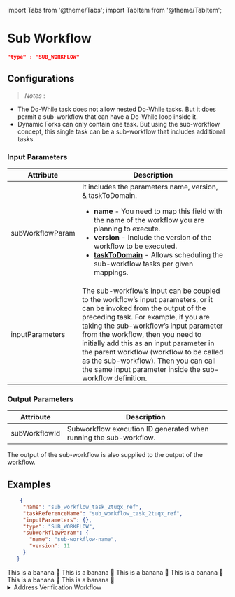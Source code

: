 import Tabs from '@theme/Tabs';
import TabItem from '@theme/TabItem';

# Sub Workflow

```json
"type" : "SUB_WORKFLOW"
```

## Configurations
>*Notes* :
* The Do-While task does not allow nested Do-While tasks. But it does permit a sub-workflow that can have a Do-While loop inside it.
* Dynamic Forks can only contain one task. But using the sub-workflow concept, this single task can be a sub-workflow that includes additional tasks.

### Input Parameters

|Attribute|Description|
|---|---|
| subWorkflowParam | It includes the parameters name, version, & taskToDomain. <ul><li>**name** - You need to map this field with the name of the workflow you are planning to execute.</li><li>**version** - Include the version of the workflow to be executed.</li><li>**[taskToDomain](https://orkes.io/content/docs/how-tos/Tasks/task-domains)** - Allows scheduling the sub-workflow tasks per given mappings.</li></ul>|
| inputParameters | The sub-workflow’s input can be coupled to the workflow’s input parameters, or it can be invoked from the output of the preceding task. For example, if you are taking the sub-workflow’s input parameter from the workflow, then you need to initially add this as an input parameter in the parent workflow (workflow to be called as the sub-workflow). Then you can call the same input parameter inside the sub-workflow definition. |

### Output Parameters

|Attribute|Description|
|---|---|
| subWorkflowId | Subworkflow execution ID generated when running the sub-workflow. | 

The output of the sub-workflow is also supplied to the output of the workflow.

## Examples​

<Tabs>
<TabItem value="JSON" label="JSON">

```json
    {
     "name": "sub_workflow_task_2tuqx_ref",
     "taskReferenceName": "sub_workflow_task_2tuqx_ref",
     "inputParameters": {},
     "type": "SUB_WORKFLOW",
     "subWorkflowParam": {
       "name": "sub-workflow-name",
       "version": 11
     }
   }
```
</TabItem>

<TabItem value="Java" label="Java">
This is a banana 🍌
</TabItem>
<TabItem value="Golang" label="Golang">
    This is a banana 🍌
</TabItem>
<TabItem value="Python" label="Python">
  This is a banana 🍌
</TabItem>
<TabItem value="CSharp" label="CSharp">
  This is a banana 🍌
</TabItem>
<TabItem value="javascript" label="Javascript">
    This is a banana 🍌
</TabItem>
<TabItem value="clojure" label="Clojure">
    This is a banana 🍌
</TabItem>
</Tabs>

<details><summary>Address Verification Workflow</summary>
<p>
Imagine that you have created an address verification workflow:

<p align="center"><img src="/content/img/postage_rate_workflow.png" alt="example workflow" width="400" style={{paddingBottom: 40, paddingTop: 40}} /></p>

If you wanted to add this functionality to another workflow, it would be possible to copy all 201 lines of JSON and insert them into your workflow. However, any updates made by your colleague will not be reflected in your workflow, i.e., you have a "frozen in time" version of the code.
Instead, you can call the existing workflow as a SUB_WORKFLOW task.

```json
{
     "name": "postage_rate_subworkflow",
     "taskReferenceName": "postage_rate_subworkflow_ref",
     "inputParameters": {},
     "type": "SUB_WORKFLOW",
     "decisionCases": {},
     "defaultCase": [],
     "forkTasks": [],
     "startDelay": 0,
     "subWorkflowParam": {
       "name": "shipping_rate",
       "version": 1
     },
     "joinOn": [],
     "optional": false,
     "defaultExclusiveJoinTask": [],
     "asyncComplete": false,
     "loopOver": []
   }

```

<p align="center"><img src="/content/img/subworkflow_in_action.png" alt="example workflow with subworkflow" width="400" style={{paddingBottom: 40, paddingTop: 40}} /></p>

This makes your workflow more readable, with easier-to-edit JSON, and will update with the **postage_rate** workflow.
</p>
</details>